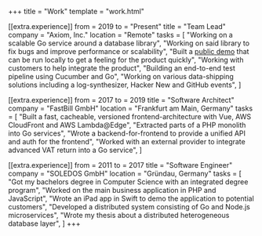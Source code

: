 +++
title = "Work"
template = "work.html"

[[extra.experience]]
from = 2019
to = "Present"
title = "Team Lead"
company = "Axiom, Inc."
location = "Remote"
tasks = [
  "Working on a scalable Go service around a database library",
  "Working on said library to fix bugs and improve performance or scalability",
  "Built a [public demo](https://github.com/axiomhq/axiom-demo) that can be run locally to get a feeling for the product quickly",
  "Working with customers to help integrate the product",
  "Building an end-to-end test pipeline using Cucumber and Go",
  "Working on various data-shipping solutions including a log-synthesizer, Hacker New and GitHub events",
]

[[extra.experience]]
from = 2017
to = 2019
title = "Software Architect"
company = "FastBill GmbH"
location = "Frankfurt am Main, Germany"
tasks = [
  "Built a fast, cacheable, versioned frontend-architecture with Vue, AWS CloudFront and AWS Lambda@Edge",
  "Extracted parts of a PHP monolith into Go services",
  "Wrote a backend-for-frontend to provide a unified API and auth for the frontend",
  "Worked with an external provider to integrate advanced VAT return into a Go service",
]

[[extra.experience]]
from = 2011
to = 2017
title = "Software Engineer"
company = "SOLEDOS GmbH"
location = "Gründau, Germany"
tasks = [
  "Got my bachelors degree in Computer Science with an integrated degree program",
  "Worked on the main business application in PHP and JavaScript",
  "Wrote an iPad app in Swift to demo the application to potential customers",
  "Developed a distributed system consisting of Go and Node.js microservices",
  "Wrote my thesis about a distributed heterogeneous database layer",
]
+++
